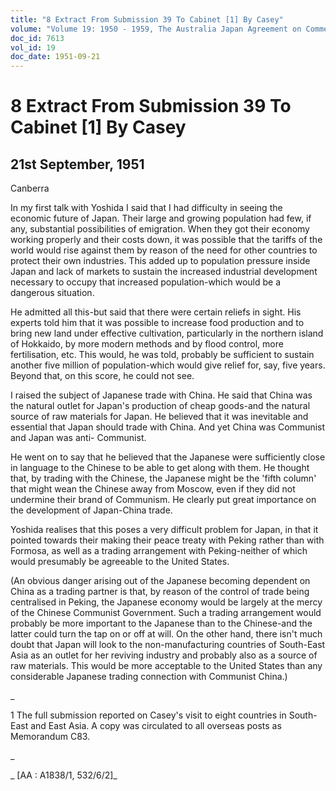 ```yaml
---
title: "8 Extract From Submission 39 To Cabinet [1] By Casey"
volume: "Volume 19: 1950 - 1959, The Australia Japan Agreement on Commerce"
doc_id: 7613
vol_id: 19
doc_date: 1951-09-21
---
```


# 8 Extract From Submission 39 To Cabinet [1] By Casey

## 21st September, 1951

Canberra

In my first talk with Yoshida I said that I had difficulty in seeing the economic future of Japan. Their large and growing population had few, if any, substantial possibilities of emigration. When they got their economy working properly and their costs down, it was possible that the tariffs of the world would rise against them by reason of the need for other countries to protect their own industries. This added up to population pressure inside Japan and lack of markets to sustain the increased industrial development necessary to occupy that increased population-which would be a dangerous situation.

He admitted all this-but said that there were certain reliefs in sight. His experts told him that it was possible to increase food production and to bring new land under effective cultivation, particularly in the northern island of Hokkaido, by more modern methods and by flood control, more fertilisation, etc. This would, he was told, probably be sufficient to sustain another five million of population-which would give relief for, say, five years. Beyond that, on this score, he could not see.

I raised the subject of Japanese trade with China. He said that China was the natural outlet for Japan's production of cheap goods-and the natural source of raw materials for Japan. He believed that it was inevitable and essential that Japan should trade with China. And yet China was Communist and Japan was anti- Communist.

He went on to say that he believed that the Japanese were sufficiently close in language to the Chinese to be able to get along with them. He thought that, by trading with the Chinese, the Japanese might be the 'fifth column' that might wean the Chinese away from Moscow, even if they did not undermine their brand of Communism. He clearly put great importance on the development of Japan-China trade.

Yoshida realises that this poses a very difficult problem for Japan, in that it pointed towards their making their peace treaty with Peking rather than with Formosa, as well as a trading arrangement with Peking-neither of which would presumably be agreeable to the United States.

(An obvious danger arising out of the Japanese becoming dependent on China as a trading partner is that, by reason of the control of trade being centralised in Peking, the Japanese economy would be largely at the mercy of the Chinese Communist Government. Such a trading arrangement would probably be more important to the Japanese than to the Chinese-and the latter could turn the tap on or off at will. On the other hand, there isn't much doubt that Japan will look to the non-manufacturing countries of South-East Asia as an outlet for her reviving industry and probably also as a source of raw materials. This would be more acceptable to the United States than any considerable Japanese trading connection with Communist China.)

_

1 The full submission reported on Casey's visit to eight countries in South-East and East Asia. A copy was circulated to all overseas posts as Memorandum C83.

_

_ [AA : A1838/1, 532/6/2]_
